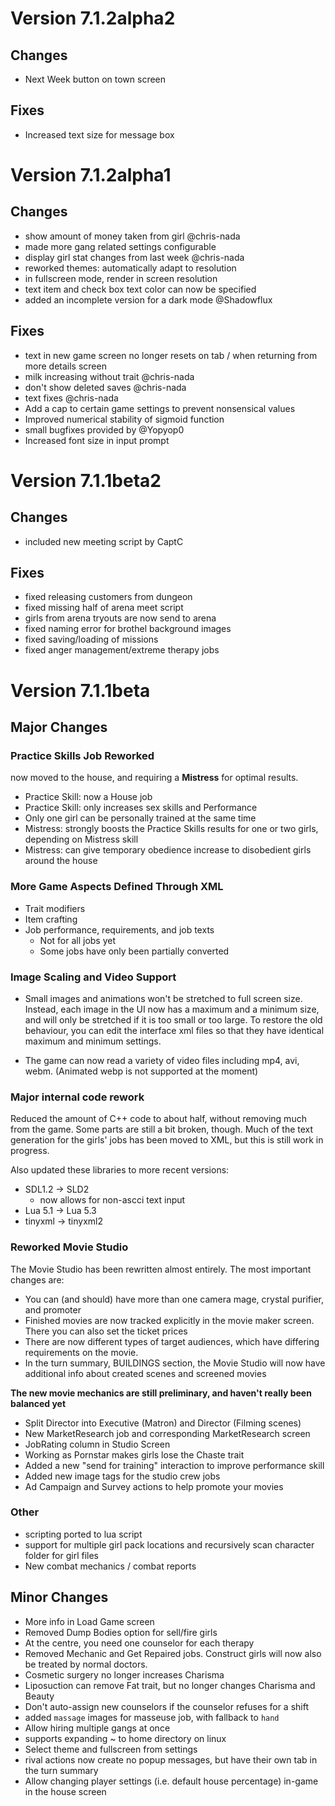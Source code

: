 # Version 7.1.2alpha2

## Changes
* Next Week button on town screen

## Fixes
* Increased text size for message box

# Version 7.1.2alpha1

## Changes
* show amount of money taken from girl @chris-nada
* made more gang related settings configurable
* display girl stat changes from last week @chris-nada
* reworked themes: automatically adapt to resolution
* in fullscreen mode, render in screen resolution
* text item and check box text color can now be specified
* added an incomplete version for a dark mode @Shadowflux

## Fixes
* text in new game screen no longer resets on tab / when returning from more details screen
* milk increasing without trait @chris-nada
* don't show deleted saves @chris-nada
* text fixes @chris-nada
* Add a cap to certain game settings to prevent nonsensical values
* Improved numerical stability of sigmoid function
* small bugfixes provided by @Yopyop0
* Increased font size in input prompt

# Version 7.1.1beta2
## Changes
* included new meeting script by CaptC

## Fixes
* fixed releasing customers from dungeon
* fixed missing half of arena meet script
* girls from arena tryouts are now send to arena
* fixed naming error for brothel background images
* fixed saving/loading of missions
* fixed anger management/extreme therapy jobs

# Version 7.1.1beta

## Major Changes
### Practice Skills Job Reworked
now moved to the house, and requiring a **Mistress** for optimal results.
  - Practice Skill: now a House job
  - Practice Skill: only increases sex skills and Performance
  - Only one girl can be personally trained at the same time
  - Mistress: strongly boosts the Practice Skills results for one or two girls, depending on Mistress skill
  - Mistress: can give temporary obedience increase to disobedient girls around the house

### More Game Aspects Defined Through XML
* Trait modifiers
* Item crafting
* Job performance, requirements, and job texts
  - Not for all jobs yet
  - Some jobs have only been partially converted

### Image Scaling and Video Support
* Small images and animations won't be stretched to full screen size. Instead, each image in the UI 
  now has a maximum and a minimum size, and will only be stretched if it is too small or too large. 
  To restore the old behaviour, you can edit the interface xml files so that they have identical maximum and minimum settings.

* The game can now read a variety of video files including mp4, avi, webm. 
  (Animated webp is not supported at the moment)

### Major internal code rework
Reduced the amount of C++ code to about half, without removing much from the game.
Some parts are still a bit broken, though. Much of the text generation for the girls'
jobs has been moved to XML, but this is still work in progress.

Also updated these libraries to more recent versions:
* SDL1.2 -> SLD2
  - now allows for non-ascci text input
* Lua 5.1 -> Lua 5.3
* tinyxml -> tinyxml2

### Reworked Movie Studio
The Movie Studio has been rewritten almost entirely. The most important changes are:
* You can (and should) have more than one camera mage, crystal purifier, and promoter
* Finished movies are now tracked explicitly in the movie maker screen. There you can also
  set the ticket prices
* There are now different types of target audiences, which have differing requirements on
  the movie.
* In the turn summary, BUILDINGS section, the Movie Studio will now have additional info about
  created scenes and screened movies

**The new movie mechanics are still preliminary, and haven't really been balanced yet**

* Split Director into Executive (Matron) and Director (Filming scenes)
* New MarketResearch job and corresponding MarketResearch screen
* JobRating column in Studio Screen
* Working as Pornstar makes girls lose the Chaste trait
* Added a new "send for training" interaction to improve performance skill
* Added new image tags for the studio crew jobs
* Ad Campaign and Survey actions to help promote your movies

### Other
* scripting ported to lua script
* support for multiple girl pack locations and recursively scan character folder for girl files
* New combat mechanics / combat reports

## Minor Changes
* More info in Load Game screen
* Removed Dump Bodies option for sell/fire girls
* At the centre, you need one counselor for each therapy
* Removed Mechanic and Get Repaired jobs. Construct girls will now also be treated by normal doctors.
* Cosmetic surgery no longer increases Charisma
* Liposuction can remove Fat trait, but no longer changes Charisma and Beauty
* Don't auto-assign new counselors if the counselor refuses for a shift
* added `massage` images for masseuse job, with fallback to `hand`
* Allow hiring multiple gangs at once
* supports expanding ~ to home directory on linux
* Select theme and fullscreen from settings
* rival actions now create no popup messages, but have their own tab in the turn summary
* Allow changing player settings (i.e. default house percentage) in-game in the house screen

